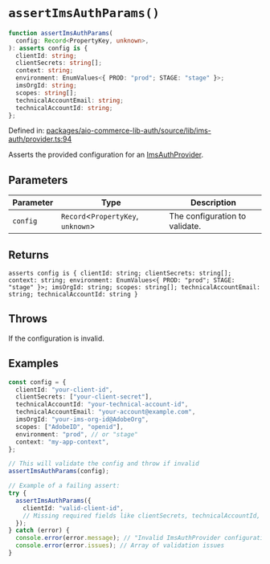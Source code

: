 # `assertImsAuthParams()`

```ts
function assertImsAuthParams(
  config: Record<PropertyKey, unknown>,
): asserts config is {
  clientId: string;
  clientSecrets: string[];
  context: string;
  environment: EnumValues<{ PROD: "prod"; STAGE: "stage" }>;
  imsOrgId: string;
  scopes: string[];
  technicalAccountEmail: string;
  technicalAccountId: string;
};
```

Defined in: [packages/aio-commerce-lib-auth/source/lib/ims-auth/provider.ts:94](https://github.com/adobe/aio-commerce-sdk/blob/7b593b329256b2a01f618a3bfec89516edd0e844/packages/aio-commerce-lib-auth/source/lib/ims-auth/provider.ts#L94)

Asserts the provided configuration for an [ImsAuthProvider](../interfaces/ImsAuthProvider.md).

## Parameters

| Parameter | Type                                 | Description                    |
| --------- | ------------------------------------ | ------------------------------ |
| `config`  | `Record`\<`PropertyKey`, `unknown`\> | The configuration to validate. |

## Returns

`asserts config is { clientId: string; clientSecrets: string[]; context: string; environment: EnumValues<{ PROD: "prod"; STAGE: "stage" }>; imsOrgId: string; scopes: string[]; technicalAccountEmail: string; technicalAccountId: string }`

## Throws

If the configuration is invalid.

## Examples

```typescript
const config = {
  clientId: "your-client-id",
  clientSecrets: ["your-client-secret"],
  technicalAccountId: "your-technical-account-id",
  technicalAccountEmail: "your-account@example.com",
  imsOrgId: "your-ims-org-id@AdobeOrg",
  scopes: ["AdobeID", "openid"],
  environment: "prod", // or "stage"
  context: "my-app-context",
};

// This will validate the config and throw if invalid
assertImsAuthParams(config);
```

```typescript
// Example of a failing assert:
try {
  assertImsAuthParams({
    clientId: "valid-client-id",
    // Missing required fields like clientSecrets, technicalAccountId, etc.
  });
} catch (error) {
  console.error(error.message); // "Invalid ImsAuthProvider configuration"
  console.error(error.issues); // Array of validation issues
}
```

